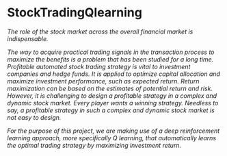# StockTradingQlearning

_The role of the stock market across the overall financial market is indispensable._

_The way to acquire practical
trading signals in the transaction process to maximize the benefits is a problem that has been studied for a long
time. Profitable automated stock trading strategy is vital to investment companies and hedge funds. It is applied to
optimize capital allocation and maximize investment performance, such as expected return. Return maximization
can be based on the estimates of potential return and risk. However, it is challenging to design a profitable strategy
in a complex and dynamic stock market. Every player wants a winning strategy. Needless to say, a profitable
strategy in such a complex and dynamic stock market is not easy to design._

_For the purpose of this project, we are
making use of a deep reinforcement learning approach, more specifically Q learning, that automatically learns the
optimal trading strategy by maximizing investment return._
